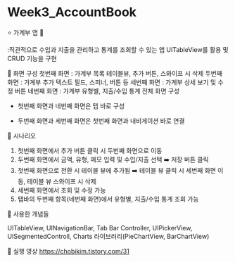 # Week3_AccountBook

⭐️ 가계부 앱 📕

:직관적으로 수입과 지출을 관리하고 통계를 조회할 수 있는 앱
UITableView를 활용 및 CRUD 기능을 구현

📌 화면 구성
첫번째 화면
: 가계부 목록 테이블뷰, 추가 버튼, 스와이프 시 삭제
두번째 화면
: 가계부 추가 텍스트 필드, 스피너, 버튼 등
세번째 화면
: 가계부 상세 보기 및 수정 버튼
네번째 화면
: 가계부 유형별, 지출/수입 통계
️전체 화면 구성
- 첫번째 화면과 네번째 화면은 탭 바로 구성

- 두번째 화면과 세번째 화면은 첫번째 화면과 내비게이션 바로 연결

 

📌️ 시나리오
1. 첫번째 화면에서 추가 버튼 클릭 시 두번째 화면으로 이동
2. 두번째 화면에서 금액, 유형, 메모 입력 및 수입/지출 선택 ➡️ 저장 버튼 클릭
3. 첫번째 화면으로 전환 시 테이블 뷰에 추가됨 ➡️ 테이블 뷰 클릭 시 세번째 화면 이동, 테이블 뷰 스와이프 시 삭제
4. 세번째 화면에서 조회 및 수정 가능
5. 탭바의 두번째 항목(네번째 화면)에서 유형별, 지출/수입 통계 조회 가능

 

📌 사용한 개념들

UITableView, UINavigationBar, Tab Bar Controller, UIPickerView, UISegmentedControll, Charts 라이브러리(PieChartView, BarChartView)

📌 실행 영상
https://chobikim.tistory.com/31
